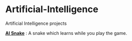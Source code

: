 # Artificial-Intelligence
Artificial Intelligence projects

<a href="https://github.com/spapapan/Artificial-Intelligence/tree/master/AI-Snake"><b>AI Snake</b></a>  : A snake which learns while you play the game.
